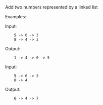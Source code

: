 Add two numbers represented by a linked list

Examples:

Input:
    
        5 -> 6 -> 3
        8 -> 4 -> 2

Output:
        
        1 -> 4 -> 0 -> 5
        

Input:
    
        5 -> 6 -> 3
        8 -> 4

Output:
        
        6 -> 4 -> 7